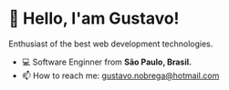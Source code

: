 # 👋 Hello, I'am Gustavo!

Enthusiast of the best web development technologies.

- 💻 Software Enginner from <b>São Paulo, Brasil.</b>
- 📫  How to reach me: gustavo.nobrega@hotmail.com
